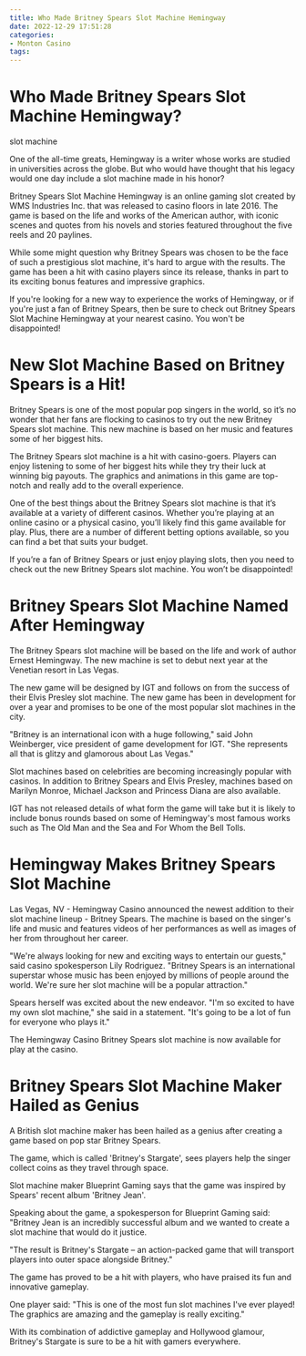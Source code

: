 ```yaml
---
title: Who Made Britney Spears Slot Machine Hemingway
date: 2022-12-29 17:51:28
categories:
- Monton Casino
tags:
---
```



#  Who Made Britney Spears Slot Machine Hemingway?

slot machine

One of the all-time greats, Hemingway is a writer whose works are studied in universities across the globe. But who would have thought that his legacy would one day include a slot machine made in his honor?

Britney Spears Slot Machine Hemingway is an online gaming slot created by WMS Industries Inc. that was released to casino floors in late 2016. The game is based on the life and works of the American author, with iconic scenes and quotes from his novels and stories featured throughout the five reels and 20 paylines.

While some might question why Britney Spears was chosen to be the face of such a prestigious slot machine, it's hard to argue with the results. The game has been a hit with casino players since its release, thanks in part to its exciting bonus features and impressive graphics.

If you're looking for a new way to experience the works of Hemingway, or if you're just a fan of Britney Spears, then be sure to check out Britney Spears Slot Machine Hemingway at your nearest casino. You won't be disappointed!

#  New Slot Machine Based on Britney Spears is a Hit!

Britney Spears is one of the most popular pop singers in the world, so it’s no wonder that her fans are flocking to casinos to try out the new Britney Spears slot machine. This new machine is based on her music and features some of her biggest hits.

The Britney Spears slot machine is a hit with casino-goers. Players can enjoy listening to some of her biggest hits while they try their luck at winning big payouts. The graphics and animations in this game are top-notch and really add to the overall experience.

One of the best things about the Britney Spears slot machine is that it’s available at a variety of different casinos. Whether you’re playing at an online casino or a physical casino, you’ll likely find this game available for play. Plus, there are a number of different betting options available, so you can find a bet that suits your budget.

If you’re a fan of Britney Spears or just enjoy playing slots, then you need to check out the new Britney Spears slot machine. You won’t be disappointed!

#  Britney Spears Slot Machine Named After Hemingway

The Britney Spears slot machine will be based on the life and work of author Ernest Hemingway. The new machine is set to debut next year at the Venetian resort in Las Vegas.

The new game will be designed by IGT and follows on from the success of their Elvis Presley slot machine. The new game has been in development for over a year and promises to be one of the most popular slot machines in the city.

"Britney is an international icon with a huge following," said John Weinberger, vice president of game development for IGT. "She represents all that is glitzy and glamorous about Las Vegas."

Slot machines based on celebrities are becoming increasingly popular with casinos. In addition to Britney Spears and Elvis Presley, machines based on Marilyn Monroe, Michael Jackson and Princess Diana are also available.

IGT has not released details of what form the game will take but it is likely to include bonus rounds based on some of Hemingway's most famous works such as The Old Man and the Sea and For Whom the Bell Tolls.

#  Hemingway Makes Britney Spears Slot Machine

Las Vegas, NV - Hemingway Casino announced the newest addition to their slot machine lineup - Britney Spears. The machine is based on the singer's life and music and features videos of her performances as well as images of her from throughout her career.

"We're always looking for new and exciting ways to entertain our guests," said casino spokesperson Lily Rodriguez. "Britney Spears is an international superstar whose music has been enjoyed by millions of people around the world. We're sure her slot machine will be a popular attraction."

Spears herself was excited about the new endeavor. "I'm so excited to have my own slot machine," she said in a statement. "It's going to be a lot of fun for everyone who plays it."

The Hemingway Casino Britney Spears slot machine is now available for play at the casino.

#  Britney Spears Slot Machine Maker Hailed as Genius

A British slot machine maker has been hailed as a genius after creating a game based on pop star Britney Spears.

The game, which is called 'Britney's Stargate', sees players help the singer collect coins as they travel through space.

Slot machine maker Blueprint Gaming says that the game was inspired by Spears' recent album 'Britney Jean'.

Speaking about the game, a spokesperson for Blueprint Gaming said: "Britney Jean is an incredibly successful album and we wanted to create a slot machine that would do it justice.

"The result is Britney's Stargate – an action-packed game that will transport players into outer space alongside Britney."

The game has proved to be a hit with players, who have praised its fun and innovative gameplay.

One player said: "This is one of the most fun slot machines I've ever played! The graphics are amazing and the gameplay is really exciting."

With its combination of addictive gameplay and Hollywood glamour, Britney's Stargate is sure to be a hit with gamers everywhere.
